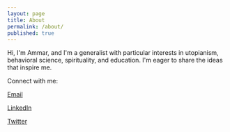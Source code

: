 ```yaml
---
layout: page
title: About
permalink: /about/
published: true
---
```


Hi, I'm Ammar, and I'm a generalist with particular interests in utopianism, behavioral science, spirituality, and education. I'm eager to share the ideas that inspire me.

Connect with me:

[Email](mailto:ammarmplumber@gmail.com)

[LinkedIn](https://www.linkedin.com/in/ammarplumber/)

[Twitter](https://twitter.com/ammar_plumber)

